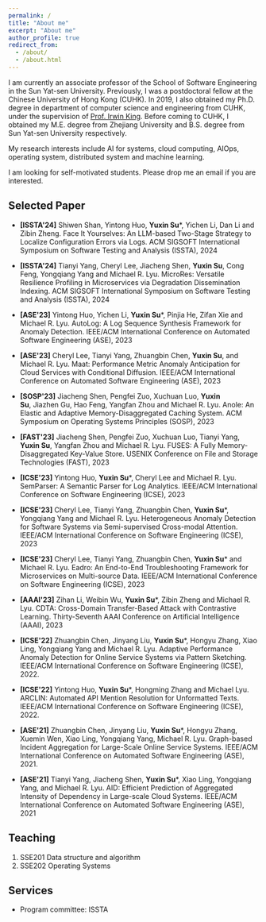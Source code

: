 ```yaml
---
permalink: /
title: "About me"
excerpt: "About me"
author_profile: true
redirect_from: 
  - /about/
  - /about.html
---
```


I am currently an associate professor of the School of Software Engineering in the Sun Yat-sen University. Previously, I was a postdoctoral fellow at the Chinese University of Hong Kong (CUHK). In 2019, I also obtained my Ph.D. degree in department of computer science and engineering from CUHK, under the supervision of [Prof. Irwin King](https://www.cse.cuhk.edu.hk/irwin.king/home). Before coming to CUHK, I obtained my M.E. degree from Zhejiang University and B.S. degree from Sun Yat-sen University respectively.

My research interests include AI for systems, cloud computing, AIOps, operating system, distributed system and machine learning.


I am looking for self-motivated students. Please drop me an email if you are interested.


Selected Paper
------
- **[ISSTA'24]** Shiwen Shan, Yintong Huo, **Yuxin Su***, Yichen Li, Dan Li and Zibin Zheng. Face It Yourselves: An LLM-based Two-Stage Strategy to Localize Configuration Errors via Logs. ACM SIGSOFT International Symposium on Software Testing and Analysis (ISSTA), 2024

- **[ISSTA'24]** Tianyi Yang, Cheryl Lee, Jiacheng Shen, **Yuxin Su**, Cong Feng, Yongqiang Yang and Michael R. Lyu. MicroRes: Versatile Resilience Profiling in Microservices via Degradation Dissemination Indexing. ACM SIGSOFT International Symposium on Software Testing and Analysis (ISSTA), 2024

- **[ASE'23]** Yintong Huo, Yichen Li, **Yuxin Su***, Pinjia He, Zifan Xie and Michael R. Lyu. AutoLog: A Log Sequence Synthesis Framework for Anomaly Detection. IEEE/ACM International Conference on Automated Software Engineering (ASE), 2023

- **[ASE'23]** Cheryl Lee, Tianyi Yang, Zhuangbin Chen, **Yuxin Su**, and Michael R. Lyu. Maat: Performance Metric Anomaly Anticipation for Cloud Services with Conditional Diffusion. IEEE/ACM International Conference on Automated Software Engineering (ASE), 2023

- **[SOSP'23]** Jiacheng Shen, Pengfei Zuo, Xuchuan Luo, **Yuxin Su**, Jiazhen Gu, Hao Feng, Yangfan Zhou and Michael R. Lyu. Anole: An Elastic and Adaptive Memory-Disaggregated Caching System. ACM Symposium on Operating Systems Principles (SOSP), 2023

- **[FAST'23]** Jiacheng Shen, Pengfei Zuo, Xuchuan Luo, Tianyi Yang, **Yuxin Su**, Yangfan Zhou and Michael R. Lyu. FUSES: A Fully Memory-Disaggregated Key-Value Store. USENIX Conference on File and Storage Technologies (FAST), 2023

- **[ICSE'23]** Yintong Huo, **Yuxin Su***, Cheryl Lee and Michael R. Lyu. SemParser: A Semantic Parser for Log Analytics. IEEE/ACM International Conference on Software Engineering (ICSE), 2023

- **[ICSE'23]** Cheryl Lee, Tianyi Yang, Zhuangbin Chen, **Yuxin Su***, Yongqiang Yang and Michael R. Lyu. Heterogeneous Anomaly Detection for Software Systems via Semi-supervised Cross-modal Attention. IEEE/ACM International Conference on Software Engineering (ICSE), 2023

- **[ICSE'23]** Cheryl Lee, Tianyi Yang, Zhuangbin Chen, **Yuxin Su*** and Michael R. Lyu.  Eadro: An End-to-End Troubleshooting Framework for Microservices on Multi-source Data. IEEE/ACM International Conference on Software Engineering (ICSE), 2023

- **[AAAI'23]** Zihan Li, Weibin Wu, **Yuxin Su***, Zibin Zheng and Michael R. Lyu.  CDTA: Cross-Domain Transfer-Based Attack with Contrastive Learning. Thirty-Seventh AAAI Conference on Artificial Intelligence (AAAI), 2023

- **[ICSE'22]** Zhuangbin Chen, Jinyang Liu, **Yuxin Su***, Hongyu Zhang, Xiao Ling, Yongqiang Yang and Michael R. Lyu. Adaptive Performance Anomaly Detection for Online Service Systems via Pattern Sketching. IEEE/ACM International Conference on Software Engineering (ICSE), 2022. 

- **[ICSE'22]** Yintong Huo, **Yuxin Su***, Hongming Zhang and Michael Lyu. ARCLIN: Automated API Mention Resolution for Unformatted Texts. IEEE/ACM International Conference on Software Engineering (ICSE), 2022. 

- **[ASE'21]** Zhuangbin Chen, Jinyang Liu, **Yuxin Su***, Hongyu Zhang, Xuemin Wen, Xiao Ling, Yongqiang Yang, Michael R. Lyu. Graph-based Incident Aggregation for Large-Scale Online Service Systems. IEEE/ACM International Conference on Automated Software Engineering (ASE), 2021. 

- **[ASE'21]** Tianyi Yang, Jiacheng Shen, **Yuxin Su***, Xiao Ling, Yongqiang Yang, and Michael R. Lyu. AID: Efficient Prediction of Aggregated Intensity of Dependency in Large-scale Cloud Systems. IEEE/ACM International Conference on Automated Software Engineering (ASE), 2021



Teaching
------
1. SSE201 Data structure and algorithm
2. SSE202 Operating Systems

Services
------
- Program committee: ISSTA

<script type='text/javascript' id='clustrmaps' src='//cdn.clustrmaps.com/map_v2.js?cl=ffffff&w=200&t=tt&d=_m6l5Tq3WRDEmiXJRdXI4pI5kO_4E6xxhEExcRFyPF4'></script>



